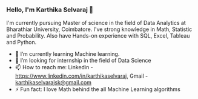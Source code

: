 ### Hello, I'm Karthika Selvaraj 👋

I'm currently pursuing Master of science in the field of Data Analytics at Bharathiar University, Coimbatore.
I've strong knowledge in Math, Statistic and Probability. Also have Hands-on experience with SQL, Excel, Tableau and Python.
- 🌱 I’m currently learning Machine learning.
- 🤔 I’m looking for internship in the field of Data Science
- 📫 How to reach me: Linkedin - https://www.linkedin.com/in/karthikaselvaraj, Gmail - karthikaselvarajsk@gmail.com
- ⚡ Fun fact: I love Math behind the all Machine Learning algorithms

